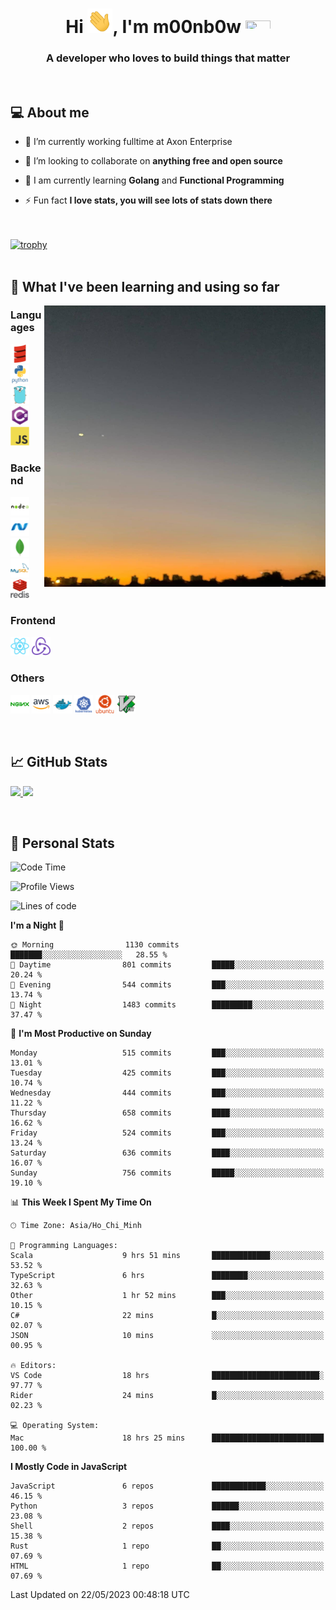 <h1 align="center">Hi <img src="https://raw.githubusercontent.com/ABSphreak/ABSphreak/master/gifs/Hi.gif" width="40px" />,  I'm m00nb0w <img src="https://media.giphy.com/media/Xf7T7zOwZm9WbHvTap/giphy.gif" width="40px" height="20px"></h1>
<h3 align="center">A developer who loves to build things that matter</h3>

<br/>

## 💻 About me

- 🔭 I’m currently working fulltime at Axon Enterprise 

- 👯 I’m looking to collaborate on **anything free and open source**

- 🧠 I am currently learning **Golang** and **Functional Programming** 

- ⚡ Fun fact **I love stats, you will see lots of stats down there**



<br/><br/>[![trophy](https://github-profile-trophy.vercel.app/?username=m00nb0w&theme=nord&column=7)](https://github.com/ryo-ma/github-profile-trophy)<br/><br/>

## 🔧 What I've been learning and using so far

<img align="right" alt="readme" src="./assets/readme.jpg" width="450" height="450"/>

### Languages
<p align="left">
<img src="https://raw.githubusercontent.com/devicons/devicon/master/icons/scala/scala-original.svg" alt="scala" width="30" height="30" />
<img src="https://raw.githubusercontent.com/devicons/devicon/master/icons/python/python-original-wordmark.svg" alt="python" width="30" height="30" />
<img src="https://raw.githubusercontent.com/devicons/devicon/master/icons/go/go-original.svg" alt="go" width="30" height="30" />
<img src="https://raw.githubusercontent.com/devicons/devicon/master/icons/csharp/csharp-original.svg" alt="csharp" width="30" height="30" />
<img src="https://raw.githubusercontent.com/devicons/devicon/master/icons/javascript/javascript-original.svg" alt="js" width="30" height="30" />
</p>

### Backend
<p align="left">
<img src="https://raw.githubusercontent.com/devicons/devicon/master/icons/nodejs/nodejs-original-wordmark.svg" alt="nodejs" width="30" height="30" />
<img src="https://raw.githubusercontent.com/devicons/devicon/master/icons/dot-net/dot-net-original.svg" alt=".NET" width="30" height="30" />
<img src="https://raw.githubusercontent.com/devicons/devicon/master/icons/mongodb/mongodb-original.svg" alt="mongodb" width="30" height="30" />
<img src="https://raw.githubusercontent.com/devicons/devicon/master/icons/mysql/mysql-original-wordmark.svg" alt="mysql" width="30" height="30" />
<img src="https://raw.githubusercontent.com/devicons/devicon/master/icons/redis/redis-original-wordmark.svg" alt="redis" width="30" height="30" />
</p>

### Frontend
<p align="left">
<img src="https://raw.githubusercontent.com/devicons/devicon/master/icons/react/react-original.svg" alt="react" width="30" height="30" />
<img src="https://raw.githubusercontent.com/devicons/devicon/master/icons/redux/redux-original.svg" alt=".NET" width="30" height="30" />
</p>

### Others
<p align="left">
<img src="https://raw.githubusercontent.com/devicons/devicon/master/icons/nginx/nginx-original.svg" alt="nginx" width="30" height="30" />
<img src="https://raw.githubusercontent.com/github/explore/80688e429a7d4ef2fca1e82350fe8e3517d3494d/topics/aws/aws.png" alt="aws" width="30" height="30" />
<img src="https://raw.githubusercontent.com/devicons/devicon/master/icons/docker/docker-original.svg" alt="Docker" width="30" height="30" />
<img src="https://raw.githubusercontent.com/devicons/devicon/master/icons/kubernetes/kubernetes-plain-wordmark.svg" alt="Kubernetes" width="30" height="30" />
<img src="https://raw.githubusercontent.com/devicons/devicon/master/icons/ubuntu/ubuntu-plain-wordmark.svg" alt="Ubuntu" width="30" height="30" />
<img src="https://raw.githubusercontent.com/devicons/devicon/master/icons/vim/vim-original.svg" alt="Vim" width="30" height="30" />
</p>

<br/>

## 📈 GitHub Stats

<p>
<a href="https://github.com/m00nb0w">
  <img height="180em" src="https://github-readme-stats.vercel.app/api?username=m00nb0w&count_private=true&show_icons=true&include_all_commits=true&theme=darcula" />
  <img height="180em" src="http://github-readme-streak-stats.herokuapp.com?user=m00nb0w&theme=dark" />
</a>
</p>

<br/>

## 💪 Personal Stats
<!--START_SECTION:waka-->
![Code Time](http://img.shields.io/badge/Code%20Time-2%2C269%20hrs%2019%20mins-blue)

![Profile Views](http://img.shields.io/badge/Profile%20Views-0-blue)

![Lines of code](https://img.shields.io/badge/From%20Hello%20World%20I%27ve%20Written-8.3%20million%20lines%20of%20code-blue)

**I'm a Night 🦉** 

```text
🌞 Morning                1130 commits        ███████░░░░░░░░░░░░░░░░░░   28.55 % 
🌆 Daytime                801 commits         █████░░░░░░░░░░░░░░░░░░░░   20.24 % 
🌃 Evening                544 commits         ███░░░░░░░░░░░░░░░░░░░░░░   13.74 % 
🌙 Night                  1483 commits        █████████░░░░░░░░░░░░░░░░   37.47 % 
```
📅 **I'm Most Productive on Sunday** 

```text
Monday                   515 commits         ███░░░░░░░░░░░░░░░░░░░░░░   13.01 % 
Tuesday                  425 commits         ███░░░░░░░░░░░░░░░░░░░░░░   10.74 % 
Wednesday                444 commits         ███░░░░░░░░░░░░░░░░░░░░░░   11.22 % 
Thursday                 658 commits         ████░░░░░░░░░░░░░░░░░░░░░   16.62 % 
Friday                   524 commits         ███░░░░░░░░░░░░░░░░░░░░░░   13.24 % 
Saturday                 636 commits         ████░░░░░░░░░░░░░░░░░░░░░   16.07 % 
Sunday                   756 commits         █████░░░░░░░░░░░░░░░░░░░░   19.10 % 
```


📊 **This Week I Spent My Time On** 

```text
🕑︎ Time Zone: Asia/Ho_Chi_Minh

💬 Programming Languages: 
Scala                    9 hrs 51 mins       █████████████░░░░░░░░░░░░   53.52 % 
TypeScript               6 hrs               ████████░░░░░░░░░░░░░░░░░   32.63 % 
Other                    1 hr 52 mins        ███░░░░░░░░░░░░░░░░░░░░░░   10.15 % 
C#                       22 mins             █░░░░░░░░░░░░░░░░░░░░░░░░   02.07 % 
JSON                     10 mins             ░░░░░░░░░░░░░░░░░░░░░░░░░   00.95 % 

🔥 Editors: 
VS Code                  18 hrs              ████████████████████████░   97.77 % 
Rider                    24 mins             █░░░░░░░░░░░░░░░░░░░░░░░░   02.23 % 

💻 Operating System: 
Mac                      18 hrs 25 mins      █████████████████████████   100.00 % 
```

**I Mostly Code in JavaScript** 

```text
JavaScript               6 repos             ████████████░░░░░░░░░░░░░   46.15 % 
Python                   3 repos             ██████░░░░░░░░░░░░░░░░░░░   23.08 % 
Shell                    2 repos             ████░░░░░░░░░░░░░░░░░░░░░   15.38 % 
Rust                     1 repo              ██░░░░░░░░░░░░░░░░░░░░░░░   07.69 % 
HTML                     1 repo              ██░░░░░░░░░░░░░░░░░░░░░░░   07.69 % 
```




 Last Updated on 22/05/2023 00:48:18 UTC
<!--END_SECTION:waka-->
